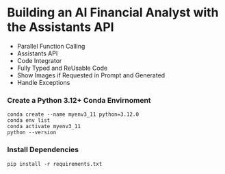 # Building an AI Financial Analyst with the Assistants API
* Parallel Function Calling
* Assistants API
* Code Integrator
* Fully Typed and ReUsable Code
* Show Images if Requested in Prompt and Generated
* Handle Exceptions

### Create a Python 3.12+ Conda Envirnoment

```shell
conda create --name myenv3_11 python=3.12.0
conda env list
conda activate myenv3_11
python --version
```

### Install Dependencies

```shell
pip install -r requirements.txt
```